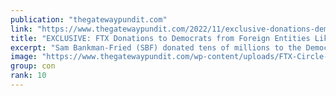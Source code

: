 ```yaml
---
publication: "thegatewaypundit.com"
link: "https://www.thegatewaypundit.com/2022/11/exclusive-donations-democrats-ftx-related-foreign-entities-like-ukraine-go-executive-order-13848-signed-trump-biden/"
title: "EXCLUSIVE: FTX Donations to Democrats from Foreign Entities Like Ukraine Are in Violation of Executive Order 13848 Signed by President Trump and Biden"
excerpt: "Sam Bankman-Fried (SBF) donated tens of millions to the Democrats over the past few years.  It’s questionable how legal this was since FTX is a Bahamas-based entity. We reported this weekend how FTX h"
image: "https://www.thegatewaypundit.com/wp-content/uploads/FTX-Circle-of-Fraud-2.jpg"
group: con
rank: 10
---
```

